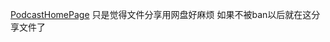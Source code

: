 <a href="https://space.bilibili.com/1979641484">PodcastHomePage</a>
只是觉得文件分享用网盘好麻烦
如果不被ban以后就在这分享文件了
